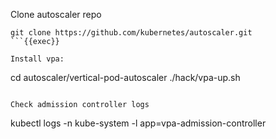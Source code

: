 

Clone autoscaler repo
```
git clone https://github.com/kubernetes/autoscaler.git
```{{exec}}

Install vpa:
```
cd autoscaler/vertical-pod-autoscaler
./hack/vpa-up.sh
```{{exec}}

Check admission controller logs
```
kubectl logs -n kube-system -l app=vpa-admission-controller
```{{exec}}
